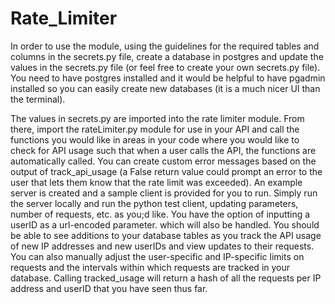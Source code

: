 # Rate_Limiter

In order to use the module, using the guidelines for the required tables and columns in the secrets.py file, create a database in postgres 
and update the values in the secrets.py file (or feel free to create your own secrets.py file). You need to have postgres installed and it would be 
helpful to have pgadmin installed so you can easily create new databases (it is a much nicer UI than the terminal). 

The values in secrets.py are imported into the rate limiter module. From there, import the rateLimiter.py module for use in your API and call the functions you would like in areas
in your code where you would like to check for API usage such that when a user calls the API, the functions are automatically called. You can create
custom error messages based on the output of track_api_usage (a False return value could prompt an error to the user that lets them know that the 
rate limit was exceeded). An example server is created and a sample client is provided for you to run. Simply run the server locally and run the python test client, updating parameters, number of requests, etc. as you;d like. You have the option of inputting a userID as a url-encoded parameter. which will also be handled. You should be able to see additions to your database tables as you track the API usage of new IP addresses and 
new userIDs and view updates to their requests. You can also manually adjust the user-specific and IP-specific limits on requests and the intervals within which requests are tracked in your database. Calling tracked_usage will return a hash of all the requests per IP address and userID that you have
seen thus far. 
